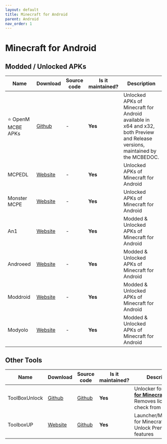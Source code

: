 ```yaml
---
layout: default
title: Minecraft for Android
parent: Android
nav_order: 1
---
```


# Minecraft for Android

## Modded / Unlocked APKs

| Name | Download | Source code | Is it maintained? | Description
| ------ | ------ | ------ | ------ | ------
| ⭐ OpenM MCBE APKs | [Github](https://github.com/MCBEDOC/mcbe/releases) | \- | **Yes** | Unlocked APKs of Minecraft for Android available in x64 and x32, both Preview and Release versions, maintained by the MCBEDOC.
| MCPEDL | [Website](https://mcpedl.org/downloading/) | \- | **Yes** | Unlocked APKs of Minecraft for Android
| Monster MCPE | [Website](https://monster-mcpe.com/download-minecraft-pe/) | \- | **Yes** | Unlocked APKs of Minecraft for Android
| An1 | [Website](https://an1.com/7190-minecraft-mod.html) | \- | **Yes** | Modded & Unlocked APKs of Minecraft for Android
| Androeed | [Website](https://androeed.ru/files/minecraft-pocket-edition1.html) | \- | **Yes** | Modded & Unlocked APKs of Minecraft for Android
| Moddroid | [Website](https://moddroid.com/games/arcade/minecraft/) | \- | **Yes** | Modded & Unlocked APKs of Minecraft for Android
| Modyolo | [Website](https://modyolo.com/minecraft.html) | \- | **Yes** | Modded & Unlocked APKs of Minecraft for Android

## Other Tools

Name | Download | Source code | Is it maintained? | Description
------ | ------ | ------ | ------| ------
ToolBoxUnlock | [Github](https://github.com/Xposed-Modules-Repo/com.luckyzyx.toolboxunlock/releases) | [Github](https://github.com/Xposed-Modules-Repo/com.luckyzyx.toolboxunlock) | **Yes** | Unlocker for [**Toolbox for Minecraft: PE**](https://play.google.com/store/apps/details?id=io.mrarm.mctoolbox&hl=en_US) & Removes license check from Minecraft
ToolboxUP | [Website](https://toolboxup.pages.dev/) | [Github](https://github.com/BeestoXd/Toolbox-UP/releases) | **Yes** | Launcher/Modification for Minecraft: PE & Unlock Premium features
